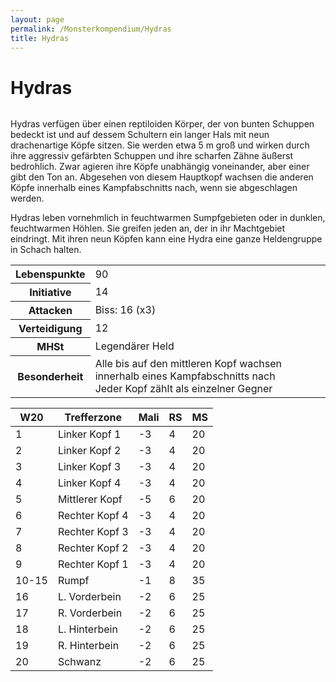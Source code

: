 ```yaml
---
layout: page
permalink: /Monsterkompendium/Hydras
title: Hydras
---
```


# Hydras

<img alt="" src="{{ site.baseurl }}/assets/pics/weltenbuch/gallery/monster/tn2/hydra.jpg"/>

Hydras verfügen über einen reptiloiden Körper, der von bunten Schuppen bedeckt ist und auf dessem Schultern ein langer Hals mit neun drachenartige Köpfe sitzen. Sie werden etwa 5 m groß und wirken durch ihre aggressiv gefärbten Schuppen und ihre scharfen Zähne äußerst bedrohlich. Zwar agieren ihre Köpfe unabhängig voneinander, aber einer gibt den Ton an. Abgesehen von diesem Hauptkopf wachsen die anderen Köpfe innerhalb eines Kampfabschnitts nach, wenn sie abgeschlagen werden.

Hydras leben vornehmlich in feuchtwarmen Sumpfgebieten oder in dunklen, feuchtwarmen Höhlen. Sie greifen jeden an, der in ihr Machtgebiet eindringt. Mit ihren neun Köpfen kann eine Hydra eine ganze Heldengruppe in Schach halten.

<table  >
<tbody>
<tr><th>Lebenspunkte</th><td>90</td></tr>
<tr><th>Initiative</th><td>14</td></tr>
<tr><th>Attacken</th><td>Biss: 16 (x3)</td></tr>
<tr><th>Verteidigung</th><td>12</td></tr>
<tr><th>MHSt</th><td>Legendärer Held</td></tr>
<tr><th>Besonderheit</th><td>Alle bis auf den mittleren Kopf wachsen innerhalb eines Kampfabschnitts nach<br/>
Jeder Kopf zählt als einzelner Gegner</td></tr>
</tbody>
</table>
<table  >
<thead>
<tr><th>W20</th><th>Trefferzone</th><th>Mali</th><th>RS</th><th>MS</th></tr>
</thead>
<tbody>
<tr><td>1</td><td>Linker Kopf 1</td><td>-3</td><td>4</td><td>20</td></tr>
<tr><td>2</td><td>Linker Kopf 2</td><td>-3</td><td>4</td><td>20</td></tr>
<tr><td>3</td><td>Linker Kopf 3</td><td>-3</td><td>4</td><td>20</td></tr>
<tr><td>4</td><td>Linker Kopf 4</td><td>-3</td><td>4</td><td>20</td></tr>
<tr><td>5</td><td>Mittlerer Kopf</td><td>-5</td><td>6</td><td>20</td></tr>
<tr><td>6</td><td>Rechter Kopf 4</td><td>-3</td><td>4</td><td>20</td></tr>
<tr><td>7</td><td>Rechter Kopf 3</td><td>-3</td><td>4</td><td>20</td></tr>
<tr><td>8</td><td>Rechter Kopf 2</td><td>-3</td><td>4</td><td>20</td></tr>
<tr><td>9</td><td>Rechter Kopf 1</td><td>-3</td><td>4</td><td>20</td></tr>
<tr><td>10-15</td><td>Rumpf</td><td>-1</td><td>8</td><td>35</td></tr>
<tr><td>16</td><td>L. Vorderbein</td><td>-2</td><td>6</td><td>25</td></tr>
<tr><td>17</td><td>R. Vorderbein</td><td>-2</td><td>6</td><td>25</td></tr>
<tr><td>18</td><td>L. Hinterbein</td><td>-2</td><td>6</td><td>25</td></tr>
<tr><td>19</td><td>R. Hinterbein</td><td>-2</td><td>6</td><td>25</td></tr>
<tr><td>20</td><td>Schwanz</td><td>-2</td><td>6</td><td>25</td></tr>
</tbody>
</table>
